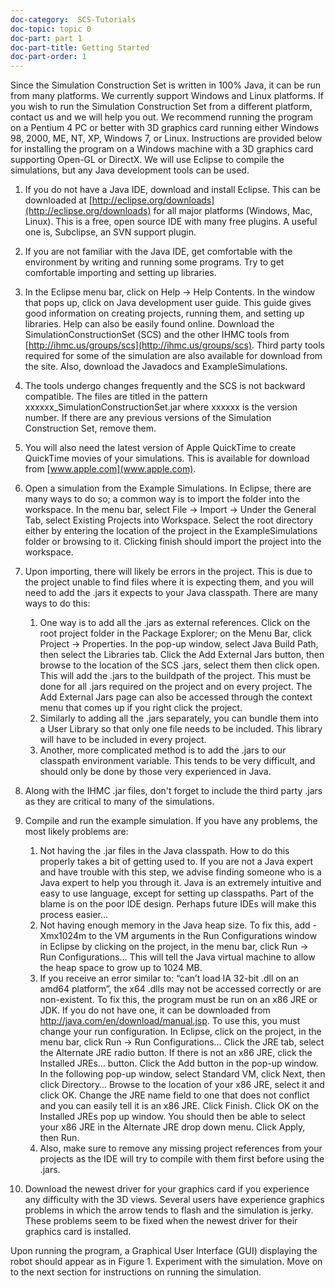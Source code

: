 ```yaml
---
doc-category:  SCS-Tutorials
doc-topic: topic 0
doc-part: part 1
doc-part-title: Getting Started
doc-part-order: 1
---
```


Since the Simulation Construction Set is written in 100% Java, it can be run from many platforms. We currently support Windows and Linux platforms. If you wish to run the Simulation Construction Set from a different platform, contact us and we will help you out. We recommend running the program on a Pentium 4 PC or better with 3D graphics card running either Windows 98, 2000, ME, NT, XP, Windows 7, or Linux. Instructions are provided below for installing the program on a Windows machine with a 3D graphics card supporting Open-GL or DirectX. We will use Eclipse to compile the simulations, but any Java development tools can be used.  

1. If you do not have a Java IDE, download and install Eclipse.  This can be downloaded at [http://eclipse.org/downloads](http://eclipse.org/downloads) for all major platforms (Windows, Mac, Linux).  This is a free, open source IDE with many free plugins.  A useful one is, Subclipse, an SVN support plugin.

2. If you are not familiar with the Java IDE, get comfortable with the environment by writing and running some programs.  Try to get comfortable importing and setting up libraries.  

3. In the Eclipse menu bar, click on Help -> Help Contents. In the window that pops up, click on Java development user guide. This guide gives good information on creating projects, running them, and setting up libraries.  Help can also be easily found online. Download the SimulationConstructionSet (SCS) and the other IHMC tools from [http://ihmc.us/groups/scs](http://ihmc.us/groups/scs).  Third party tools required for some of the simulation are also available for download from the site.  Also, download the Javadocs and ExampleSimulations. 

4. The tools undergo changes frequently and the SCS is not backward compatible. The files are titled in the pattern xxxxxx_SimulationConstructionSet.jar where xxxxxx is the version number. If there are any previous versions of the Simulation Construction Set, remove them.

5. You will also need the latest version of Apple QuickTime to create QuickTime movies of your simulations. This is available for download from [www.apple.com](www.apple.com).

6. Open a simulation from the Example Simulations. In Eclipse, there are many ways to do so; a common way is to import the folder into the workspace. In the menu bar, select File -> Import -> Under the General Tab, select Existing Projects into Workspace.  Select the root directory either by entering the location of the project in the ExampleSimulations folder or browsing to it.  Clicking finish should import the project into the workspace.

7. Upon importing, there will likely be errors in the project.  This is due to the project unable to find files where it is expecting them, and you will need to add the .jars it expects to your Java classpath. There are many ways to do this:

    1. One way is to add all the .jars as external references.  Click on the root project folder in the Package Explorer; on the Menu Bar, click Project -> Properties.  In the pop-up window, select Java Build Path, then select the Libraries tab.  Click the Add External Jars button, then browse to the location of the SCS .jars, select them then click open.  This will add the .jars to the buildpath of the project. This must be done for all .jars required on the project and on every project.  The Add External Jars page can also be accessed through the context menu that comes up if you right click the project.
    2. Similarly to adding all the .jars separately, you can bundle them into a User Library so that only one file needs to be included.  This library will have to be included in every project.
    3. Another, more complicated method is to add the .jars to our classpath environment variable.  This tends to be very difficult, and should only be done by those very experienced in Java.

8. Along with the IHMC .jar files, don't forget to include the third party .jars as they are critical to many of the simulations.
9. Compile and run the example simulation. If you have any problems, the most likely problems are:
    1. Not having the .jar files in the Java classpath. How to do this properly takes a bit of getting used to. If you are not a Java expert and have trouble with this step, we advise finding someone who is a Java expert to help you through it. Java is an extremely intuitive and easy to use language, except for setting up classpaths. Part of the blame is on the poor IDE design. Perhaps future IDEs will make this process easier…
    2. Not having enough memory in the Java heap size. To fix this, add -Xmx1024m to the VM arguments in the Run Configurations window in Eclipse by clicking on the project, in the menu bar, click Run -> Run Configurations…  This will tell the Java virtual machine to allow the heap space to grow up to 1024 MB.
    3. If you receive an error similar to: “can’t load IA 32-bit .dll on an amd64 platform”, the x64 .dlls may not be accessed correctly or are non-existent.  To fix this, the program must be run on an x86 JRE or JDK.  If you do not have one, it can be downloaded from http://java.com/en/download/manual.jsp.  To use this, you must change your run configuration.  In Eclipse, click on the project, in the menu bar, click Run -> Run Configurations…  Click the JRE tab, select the Alternate JRE radio button. If there is not an x86 JRE, click the Installed JREs… button.  Click the Add button in the pop-up window.  In the following pop-up window, select Standard VM, click Next, then click Directory…  Browse to the location of your x86 JRE, select it and click OK.  Change the JRE name field to one that does not conflict and you can easily tell it is an x86 JRE. Click Finish. Click OK on the Installed JREs pop up window.  You should then be able to select your x86 JRE in the Alternate JRE drop down menu. Click Apply, then Run.
    4. Also, make sure to remove any missing project references from your projects as the IDE will try to compile with them first before using the .jars.

10. Download the newest driver for your graphics card if you experience any difficulty with the 3D views. Several users have experience graphics problems in which the arrow tends to flash and the simulation is jerky. These problems seem to be fixed when the newest driver for their graphics card is installed.


Upon running the program, a Graphical User Interface (GUI) displaying the robot should appear as in Figure 1. Experiment with the simulation. Move on to the next section for instructions on running the simulation.

